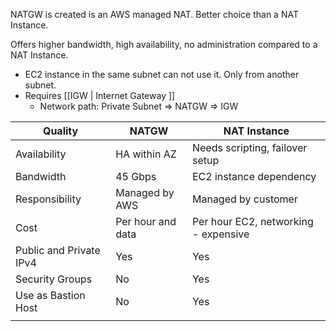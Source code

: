 NATGW is created is an AWS managed NAT. Better choice than a NAT Instance.

Offers higher bandwidth, high availability, no administration compared to a NAT Instance.

- EC2 instance in the same subnet can not use it. Only from another subnet.
- Requires [[IGW | Internet Gateway ]]
	- Network path: Private Subnet => NATGW => IGW

| Quality                 | NATGW             | NAT Instance                         |
| ----------------------- | ----------------- | ------------------------------------ |
| Availability            | HA within AZ      | Needs scripting, failover setup      |
| Bandwidth               | 45 Gbps           | EC2 instance dependency              |
| Responsibility          | Managed by AWS    | Managed by customer                  |
| Cost                    | Per hour and data | Per hour EC2, networking - expensive |
| Public and Private IPv4 | Yes               | Yes                                  |
| Security Groups         | No                | Yes                                  |
| Use as Bastion Host     | No                | Yes                                  |
|                         |                   |                                      |
